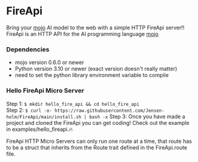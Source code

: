 # FireApi

Bring your [mojo]() AI model to the web with a simple HTTP FireApi server!!
FireApi is an HTTP API for the AI programming language [mojo]()

### Dependencies
 - mojo version 0.6.0 or newer
 - Python version 3.10 or newer (exact version doesn't really matter)
 - need to set the python library environment variable to compile

### Hello FireApi Micro Server
Step 1: `$ mkdir hello_fire_api && cd hello_fire_api` <br>
Step 2: `$ curl -o- https://raw.githubusercontent.com/Jensen-holm/FireApi/main/install.sh | bash -x`
Step 3: Once you have made a project and cloned the FireApi you can get coding! Check out the example in examples/hello_fireapi.🔥


FireApi HTTP Micro Servers can only run one route at a time, that route has to be a struct that inherits from the Route trait defined in the FireApi.route file.
